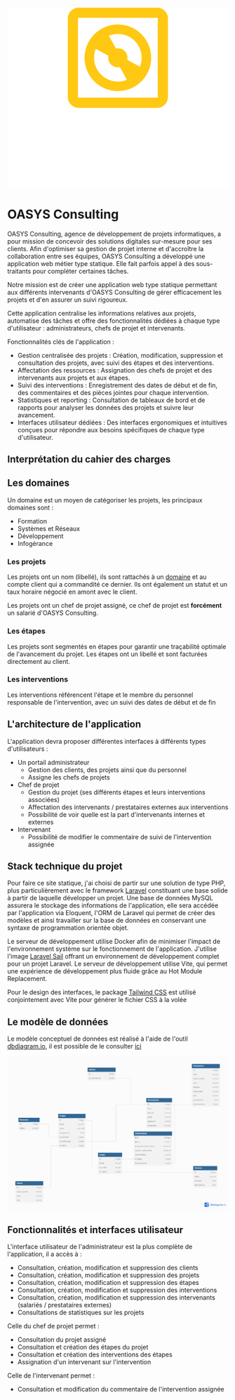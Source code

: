 ![logo Oasys](/public/assets/images/logo/png/logo-no-background.png)

# OASYS Consulting

OASYS Consulting, agence de développement de projets informatiques, a pour mission de concevoir des solutions digitales sur-mesure pour ses clients. Afin d'optimiser sa gestion de projet interne et d'accroître la collaboration entre ses équipes, OASYS Consulting a développé une application web métier type statique. Elle fait parfois appel à des sous-traitants pour compléter certaines tâches.

Notre mission est de créer une application web type statique permettant aux différents intervenants d'OASYS Consulting de gérer efficacement les projets et d'en assurer un suivi rigoureux.

Cette application centralise les informations relatives aux projets, automatise des tâches et offre des fonctionnalités dédiées à chaque type d'utilisateur : administrateurs, chefs de projet et intervenants.

Fonctionnalités clés de l'application :

- Gestion centralisée des projets : Création, modification, suppression et consultation des projets, avec suivi des étapes et des interventions.
- Affectation des ressources : Assignation des chefs de projet et des intervenants aux projets et aux étapes.
- Suivi des interventions : Enregistrement des dates de début et de fin, des commentaires et des pièces jointes pour chaque intervention.
- Statistiques et reporting : Consultation de tableaux de bord et de rapports pour analyser les données des projets et suivre leur avancement.
- Interfaces utilisateur dédiées : Des interfaces ergonomiques et intuitives conçues pour répondre aux besoins spécifiques de chaque type d'utilisateur.

## Interprétation du cahier des charges

## Les domaines

Un domaine est un moyen de catégoriser les projets, les principaux domaines sont :
 - Formation
 - Systèmes et Réseaux
 - Développement
 - Infogérance

### Les projets

Les projets ont un nom (libellé), ils sont rattachés à un [domaine](#les-domaines) et au compte client qui a commandité ce dernier. Ils ont également un statut et un taux horaire négocié en amont avec le client.

Les projets ont un chef de projet assigné, ce chef de projet est **forcément** un salarié d'OASYS Consulting.

### Les étapes

Les projets sont segmentés en étapes pour garantir une traçabilité optimale de l'avancement du projet. Les étapes ont un libellé et sont facturées directement au client.

### Les interventions

Les interventions référencent l'étape et le membre du personnel responsable de l'intervention, avec un suivi des dates de début et de fin

## L'architecture de l'application

L'application devra proposer différentes interfaces à différents types d'utilisateurs :

 - Un portail administrateur
    - Gestion des clients, des projets ainsi que du personnel
    - Assigne les chefs de projets
 - Chef de projet
    - Gestion du projet (ses différents étapes et leurs interventions associées)
    - Affectation des intervenants / prestataires externes aux interventions
    - Possibilité de voir quelle est la part d'intervenants internes et externes
 - Intervenant
    - Possibilité de modifier le commentaire de suivi de l'intervention assignée

## Stack technique du projet

Pour faire ce site statique, j'ai choisi de partir sur une solution de type PHP, plus particulièrement avec le framework [Laravel](https://laravel.com/) constituant une base solide à partir de laquelle développer
un projet. Une base de données MySQL assurera le stockage des informations de l'application, elle sera accédée par l'application via Eloquent, l'ORM de Laravel qui permet de créer des modèles
et ainsi travailler sur la base de données en conservant une syntaxe de programmation orientée objet.

Le serveur de développement utilise Docker afin de minimiser l'impact de l'environnement système sur le fonctionnement de l'application. J'utilise l'image [Laravel Sail](https://laravel.com/docs/10.x/sail#installation)
offrant un environnement de développement complet pour un projet Laravel. Le serveur de développement utilise Vite, qui permet une expérience de développement plus fluide grâce au Hot Module Replacement.

Pour le design des interfaces, le package [Tailwind CSS](https://tailwindcss.com/) est utilisé conjointement avec Vite pour générer le fichier CSS à la volée

## Le modèle de données

Le modèle conceptuel de données est réalisé à l'aide de l'outil [dbdiagram.io](https://dbdiagram.io/home), il est possible de le consulter [ici](https://dbdiagram.io/d/OASYS-Consulting-666859406bc9d447b16984a1)

![MCD](/resources/docs/oasys_mcd.png)



## Fonctionnalités et interfaces utilisateur

L'interface utilisateur de l'administrateur est la plus complète de l'application, il a accès à :
- Consultation, création, modification et suppression des clients
- Consultation, création, modification et suppression des projets
- Consultation, création, modification et suppression des étapes
- Consultation, création, modification et suppression des interventions
- Consultation, création, modification et suppression des intervenants (salariés / prestataires externes)
- Consultations de statistiques sur les projets

Celle du chef de projet permet :
 - Consultation du projet assigné
 - Consultation et création des étapes du projet
 - Consultation et création des interventions des étapes
 - Assignation d'un intervenant sur l'intervention

Celle de l'intervenant permet :
 - Consultation et modification du commentaire de l'intervention assignée
